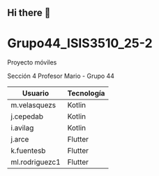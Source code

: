 ## Hi there 👋

<!--

**Here are some ideas to get you started:**

🙋‍♀️ A short introduction - what is your organization all about?
🌈 Contribution guidelines - how can the community get involved?
👩‍💻 Useful resources - where can the community find your docs? Is there anything else the community should know?
🍿 Fun facts - what does your team eat for breakfast?
🧙 Remember, you can do mighty things with the power of [Markdown](https://docs.github.com/github/writing-on-github/getting-started-with-writing-and-formatting-on-github/basic-writing-and-formatting-syntax)
-->

# Grupo44_ISIS3510_25-2
Proyecto móviles

Sección 4 Profesor Mario - Grupo 44

| Usuario        | Tecnología |
| -------------- | ---------- |
| m.velasquezs   | Kotlin     |
| j.cepedab      | Kotlin
| i.avilag       | Kotlin
| j.arce         | Flutter    |
| k.fuentesb     | Flutter
| ml.rodriguezc1 | Flutter
